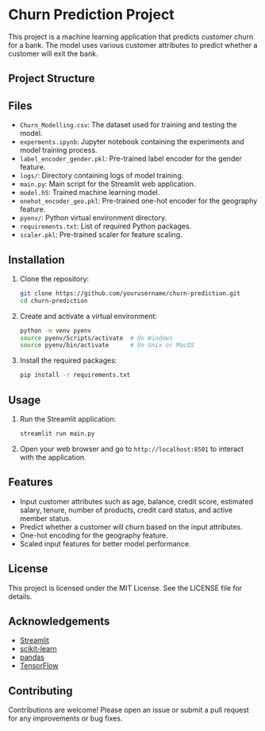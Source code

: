 # Churn Prediction Project

This project is a machine learning application that predicts customer churn for a bank. The model uses various customer attributes to predict whether a customer will exit the bank.

## Project Structure

## Files

- `Churn_Modelling.csv`: The dataset used for training and testing the model.
- `experments.ipynb`: Jupyter notebook containing the experiments and model training process.
- `label_encoder_gender.pkl`: Pre-trained label encoder for the gender feature.
- `logs/`: Directory containing logs of model training.
- `main.py`: Main script for the Streamlit web application.
- `model.h5`: Trained machine learning model.
- `onehot_encoder_geo.pkl`: Pre-trained one-hot encoder for the geography feature.
- `pyenv/`: Python virtual environment directory.
- `requirements.txt`: List of required Python packages.
- `scaler.pkl`: Pre-trained scaler for feature scaling.

## Installation

1. Clone the repository:
    ```sh
    git clone https://github.com/yourusername/churn-prediction.git
    cd churn-prediction
    ```

2. Create and activate a virtual environment:
    ```sh
    python -m venv pyenv
    source pyenv/Scripts/activate  # On Windows
    source pyenv/bin/activate      # On Unix or MacOS
    ```

3. Install the required packages:
    ```sh
    pip install -r requirements.txt
    ```

## Usage

1. Run the Streamlit application:
    ```sh
    streamlit run main.py
    ```

2. Open your web browser and go to `http://localhost:8501` to interact with the application.

## Features

- Input customer attributes such as age, balance, credit score, estimated salary, tenure, number of products, credit card status, and active member status.
- Predict whether a customer will churn based on the input attributes.
- One-hot encoding for the geography feature.
- Scaled input features for better model performance.

## License

This project is licensed under the MIT License. See the LICENSE file for details.

## Acknowledgements

- [Streamlit](https://streamlit.io/)
- [scikit-learn](https://scikit-learn.org/)
- [pandas](https://pandas.pydata.org/)
- [TensorFlow](https://www.tensorflow.org/)

## Contributing

Contributions are welcome! Please open an issue or submit a pull request for any improvements or bug fixes.
